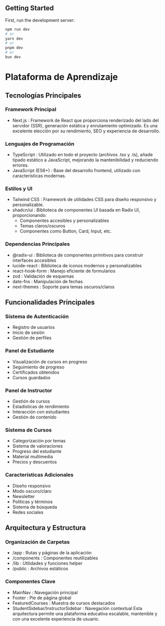
## Getting Started

First, run the development server:

```bash
npm run dev
# or
yarn dev
# or
pnpm dev
# or
bun dev
```
# Plataforma de Aprendizaje
## Tecnologías Principales
### Framework Principal
- Next.js : Framework de React que proporciona renderizado del lado del servidor (SSR), generación estática y enrutamiento optimizado. Es una excelente elección por su rendimiento, SEO y experiencia de desarrollo.
### Lenguajes de Programación
- TypeScript : Utilizado en todo el proyecto (archivos .tsx y .ts), añade tipado estático a JavaScript, mejorando la mantenibilidad y reduciendo errores.
- JavaScript (ES6+) : Base del desarrollo frontend, utilizado con características modernas.
### Estilos y UI
- Tailwind CSS : Framework de utilidades CSS para diseño responsivo y personalizable.
- shadcn/ui : Biblioteca de componentes UI basada en Radix UI, proporcionando:
  - Componentes accesibles y personalizables
  - Temas claros/oscuros
  - Componentes como Button, Card, Input, etc.
### Dependencias Principales
- @radix-ui : Biblioteca de componentes primitivos para construir interfaces accesibles
- lucide-react : Biblioteca de iconos modernos y personalizables
- react-hook-form : Manejo eficiente de formularios
- zod : Validación de esquemas
- date-fns : Manipulación de fechas
- next-themes : Soporte para temas oscuros/claros
## Funcionalidades Principales
### Sistema de Autenticación
- Registro de usuarios
- Inicio de sesión
- Gestión de perfiles
### Panel de Estudiante
- Visualización de cursos en progreso
- Seguimiento de progreso
- Certificados obtenidos
- Cursos guardados
### Panel de Instructor
- Gestión de cursos
- Estadísticas de rendimiento
- Interacción con estudiantes
- Gestión de contenido
### Sistema de Cursos
- Categorización por temas
- Sistema de valoraciones
- Progreso del estudiante
- Material multimedia
- Precios y descuentos
### Características Adicionales
- Diseño responsivo
- Modo oscuro/claro
- Newsletter
- Políticas y términos
- Sistema de búsqueda
- Redes sociales
## Arquitectura y Estructura
### Organización de Carpetas
- /app : Rutas y páginas de la aplicación
- /components : Componentes reutilizables
- /lib : Utilidades y funciones helper
- /public : Archivos estáticos
### Componentes Clave
- MainNav : Navegación principal
- Footer : Pie de página global
- FeaturedCourses : Muestra de cursos destacados
- StudentSidebar/InstructorSidebar : Navegación contextual
Esta arquitectura permite una plataforma educativa escalable, mantenible y con una excelente experiencia de usuario.